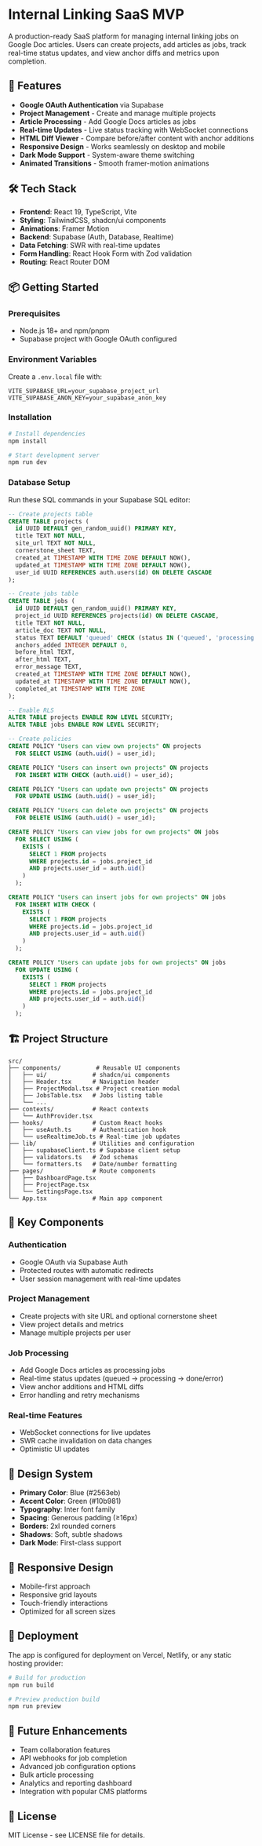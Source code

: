 # Internal Linking SaaS MVP

A production-ready SaaS platform for managing internal linking jobs on Google Doc articles. Users can create projects, add articles as jobs, track real-time status updates, and view anchor diffs and metrics upon completion.

## 🚀 Features

- **Google OAuth Authentication** via Supabase
- **Project Management** - Create and manage multiple projects
- **Article Processing** - Add Google Docs articles as jobs
- **Real-time Updates** - Live status tracking with WebSocket connections
- **HTML Diff Viewer** - Compare before/after content with anchor additions
- **Responsive Design** - Works seamlessly on desktop and mobile
- **Dark Mode Support** - System-aware theme switching
- **Animated Transitions** - Smooth framer-motion animations

## 🛠️ Tech Stack

- **Frontend**: React 19, TypeScript, Vite
- **Styling**: TailwindCSS, shadcn/ui components
- **Animations**: Framer Motion
- **Backend**: Supabase (Auth, Database, Realtime)
- **Data Fetching**: SWR with real-time updates
- **Form Handling**: React Hook Form with Zod validation
- **Routing**: React Router DOM

## 📦 Getting Started

### Prerequisites

- Node.js 18+ and npm/pnpm
- Supabase project with Google OAuth configured

### Environment Variables

Create a `.env.local` file with:

```env
VITE_SUPABASE_URL=your_supabase_project_url
VITE_SUPABASE_ANON_KEY=your_supabase_anon_key
```

### Installation

```bash
# Install dependencies
npm install

# Start development server
npm run dev
```

### Database Setup

Run these SQL commands in your Supabase SQL editor:

```sql
-- Create projects table
CREATE TABLE projects (
  id UUID DEFAULT gen_random_uuid() PRIMARY KEY,
  title TEXT NOT NULL,
  site_url TEXT NOT NULL,
  cornerstone_sheet TEXT,
  created_at TIMESTAMP WITH TIME ZONE DEFAULT NOW(),
  updated_at TIMESTAMP WITH TIME ZONE DEFAULT NOW(),
  user_id UUID REFERENCES auth.users(id) ON DELETE CASCADE
);

-- Create jobs table
CREATE TABLE jobs (
  id UUID DEFAULT gen_random_uuid() PRIMARY KEY,
  project_id UUID REFERENCES projects(id) ON DELETE CASCADE,
  title TEXT NOT NULL,
  article_doc TEXT NOT NULL,
  status TEXT DEFAULT 'queued' CHECK (status IN ('queued', 'processing', 'done', 'error')),
  anchors_added INTEGER DEFAULT 0,
  before_html TEXT,
  after_html TEXT,
  error_message TEXT,
  created_at TIMESTAMP WITH TIME ZONE DEFAULT NOW(),
  updated_at TIMESTAMP WITH TIME ZONE DEFAULT NOW(),
  completed_at TIMESTAMP WITH TIME ZONE
);

-- Enable RLS
ALTER TABLE projects ENABLE ROW LEVEL SECURITY;
ALTER TABLE jobs ENABLE ROW LEVEL SECURITY;

-- Create policies
CREATE POLICY "Users can view own projects" ON projects
  FOR SELECT USING (auth.uid() = user_id);

CREATE POLICY "Users can insert own projects" ON projects
  FOR INSERT WITH CHECK (auth.uid() = user_id);

CREATE POLICY "Users can update own projects" ON projects
  FOR UPDATE USING (auth.uid() = user_id);

CREATE POLICY "Users can delete own projects" ON projects
  FOR DELETE USING (auth.uid() = user_id);

CREATE POLICY "Users can view jobs for own projects" ON jobs
  FOR SELECT USING (
    EXISTS (
      SELECT 1 FROM projects 
      WHERE projects.id = jobs.project_id 
      AND projects.user_id = auth.uid()
    )
  );

CREATE POLICY "Users can insert jobs for own projects" ON jobs
  FOR INSERT WITH CHECK (
    EXISTS (
      SELECT 1 FROM projects 
      WHERE projects.id = jobs.project_id 
      AND projects.user_id = auth.uid()
    )
  );

CREATE POLICY "Users can update jobs for own projects" ON jobs
  FOR UPDATE USING (
    EXISTS (
      SELECT 1 FROM projects 
      WHERE projects.id = jobs.project_id 
      AND projects.user_id = auth.uid()
    )
  );
```

## 🏗️ Project Structure

```
src/
├── components/          # Reusable UI components
│   ├── ui/             # shadcn/ui components
│   ├── Header.tsx      # Navigation header
│   ├── ProjectModal.tsx # Project creation modal
│   ├── JobsTable.tsx   # Jobs listing table
│   └── ...
├── contexts/           # React contexts
│   └── AuthProvider.tsx
├── hooks/              # Custom React hooks
│   ├── useAuth.ts      # Authentication hook
│   └── useRealtimeJob.ts # Real-time job updates
├── lib/                # Utilities and configuration
│   ├── supabaseClient.ts # Supabase client setup
│   ├── validators.ts   # Zod schemas
│   └── formatters.ts   # Date/number formatting
├── pages/              # Route components
│   ├── DashboardPage.tsx
│   ├── ProjectPage.tsx
│   └── SettingsPage.tsx
└── App.tsx             # Main app component
```

## 🔧 Key Components

### Authentication
- Google OAuth via Supabase Auth
- Protected routes with automatic redirects
- User session management with real-time updates

### Project Management
- Create projects with site URL and optional cornerstone sheet
- View project details and metrics
- Manage multiple projects per user

### Job Processing
- Add Google Docs articles as processing jobs
- Real-time status updates (queued → processing → done/error)
- View anchor additions and HTML diffs
- Error handling and retry mechanisms

### Real-time Features
- WebSocket connections for live updates
- SWR cache invalidation on data changes
- Optimistic UI updates

## 🎨 Design System

- **Primary Color**: Blue (#2563eb)
- **Accent Color**: Green (#10b981)
- **Typography**: Inter font family
- **Spacing**: Generous padding (≥16px)
- **Borders**: 2xl rounded corners
- **Shadows**: Soft, subtle shadows
- **Dark Mode**: First-class support

## 📱 Responsive Design

- Mobile-first approach
- Responsive grid layouts
- Touch-friendly interactions
- Optimized for all screen sizes

## 🚀 Deployment

The app is configured for deployment on Vercel, Netlify, or any static hosting provider:

```bash
# Build for production
npm run build

# Preview production build
npm run preview
```

## 🔮 Future Enhancements

- Team collaboration features
- API webhooks for job completion
- Advanced job configuration options
- Bulk article processing
- Analytics and reporting dashboard
- Integration with popular CMS platforms

## 📄 License

MIT License - see LICENSE file for details.